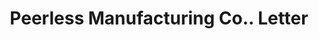 ---
doi: 10.7916/D83V0V72
date_other: '1890'
date_other_textual: 1890-1899
form: correspondence
genre:
- Letters (correspondence)
name:
- Peerless Manufacturing Co.
object_in_context_url: https://biggert.cul.columbia.edu/items/view/ave_biggert_00788
subject_hierarchical_geographic:
- Newport, New Hampshire, United States
subject_name:
- Peerless Manufacturing Co.
title: Peerless Manufacturing Co.. Letter
sort_title: Peerless Manufacturing Co.. Letter
call_number: ave_biggert_00788
coordinates:
- 43.36527777777778,-72.17333333333333
pid: ave_biggert_00788
identifiers: ave_biggert_00788
thumbnail: https://derivativo-1.library.columbia.edu/iiif/2/ldpd:345454/full/!256,256/0/native.jpg
permalink: "/biggert/ave_biggert_00788/"
layout: iiif-image-page
---